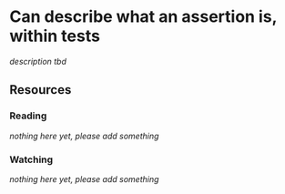 # Can describe what an assertion is, within tests

_description tbd_

## Resources

### Reading

_nothing here yet, please add something_

### Watching

_nothing here yet, please add something_
